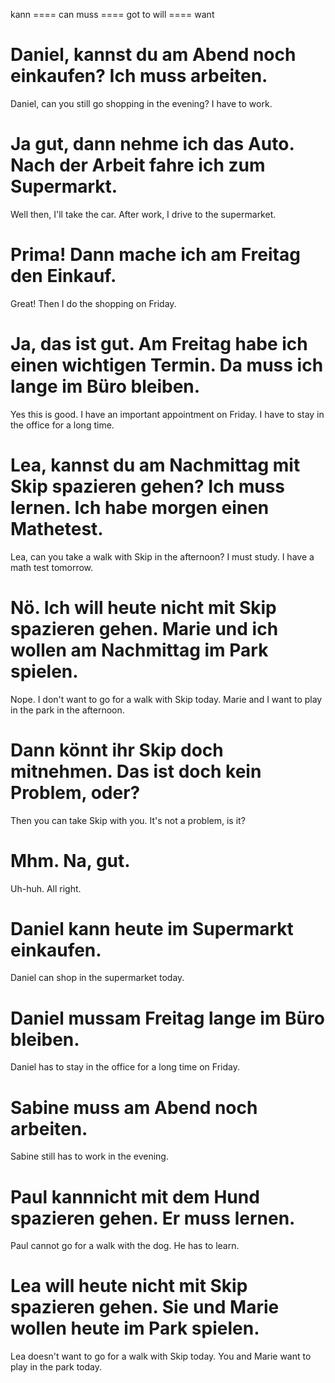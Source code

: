 kann ==== can
muss ==== got to
will ==== want

# Daniel, kannst du am Abend noch einkaufen? Ich muss arbeiten.
Daniel, can you still go shopping in the evening? I have to work.

# Ja gut, dann nehme ich das Auto. Nach der Arbeit fahre ich zum Supermarkt.
Well then, I'll take the car. After work, I drive to the supermarket.

# Prima! Dann mache ich am Freitag den Einkauf.
Great! Then I do the shopping on Friday.

# Ja, das ist gut. Am Freitag habe ich einen wichtigen Termin. Da muss ich lange im Büro bleiben.
Yes this is good. I have an important appointment on Friday. I have to stay in the office for a long time.


# Lea, kannst du am Nachmittag mit Skip spazieren gehen? Ich muss lernen. Ich habe morgen einen Mathetest.
Lea, can you take a walk with Skip in the afternoon? I must study. I have a math test tomorrow.

# Nö. Ich will heute nicht mit Skip spazieren gehen. Marie und ich wollen am Nachmittag im Park spielen.
Nope. I don't want to go for a walk with Skip today. Marie and I want to play in the park in the afternoon.

# Dann könnt ihr Skip doch mitnehmen. Das ist doch kein Problem, oder?
Then you can take Skip with you. It's not a problem, is it?

# Mhm. Na, gut.
Uh-huh. All right.


# Daniel kann heute im Supermarkt einkaufen.
Daniel can shop in the supermarket today.

# Daniel mussam Freitag lange im Büro bleiben.
Daniel has to stay in the office for a long time on Friday.

# Sabine muss am Abend noch arbeiten.
Sabine still has to work in the evening.

# Paul kannnicht mit dem Hund spazieren gehen. Er muss lernen.
Paul cannot go for a walk with the dog. He has to learn.

# Lea will heute nicht mit Skip spazieren gehen. Sie und Marie wollen heute im Park spielen.
Lea doesn't want to go for a walk with Skip today. You and Marie want to play in the park today.
